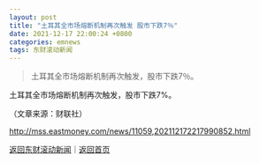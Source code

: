 ```yaml
---
layout: post
title: "土耳其全市场熔断机制再次触发 股市下跌7％"
date: 2021-12-17 22:00:24 +0800
categories: emnews
tags: 东财滚动新闻
---
```

> 土耳其全市场熔断机制再次触发，股市下跌7％。

<p>土耳其全市场熔断机制再次触发，股市下跌7%。 </p><p class="em_media">（文章来源：财联社）</p>

<http://mss.eastmoney.com/news/11059,202112172217990852.html>

[返回东财滚动新闻](//finews.withounder.com/emnews/)｜[返回首页](//finews.withounder.com/)